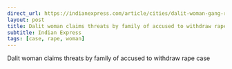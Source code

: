 ```yaml
---
direct_url: https://indianexpress.com/article/cities/dalit-woman-gang-rape-withdraw-case-8280616/
layout: post
title: Dalit woman claims threats by family of accused to withdraw rape case
subtitle: Indian Express
tags: [case, rape, woman]
---
```


Dalit woman claims threats by family of accused to withdraw rape case